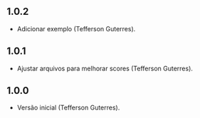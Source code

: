 ## 1.0.2

- Adicionar exemplo (Tefferson Guterres).

## 1.0.1

- Ajustar arquivos para melhorar scores (Tefferson Guterres).

## 1.0.0

- Versão inicial (Tefferson Guterres).